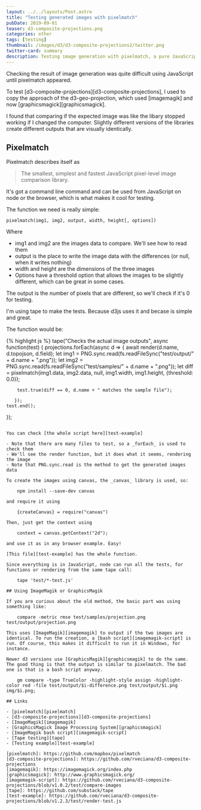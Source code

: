 ```yaml
---
layout: ../../layouts/Post.astro
title: "Testing generated images with pixelmatch"
pubDate: 2019-09-01
teaser: d3-composite-projections.png
categories: other
tags: [testing]
thumbnail: /images/d3/d3-composite-projections2/twitter.png
twitter-card: summary
description: Testing image generation with pixelmatch, a pure JavaScript library
---
```


Checking the result of image generation was quite difficult using JavaScript until pixelmatch appeared.

To test [d3-composite-projections][d3-composite-projections], I used to copy the approach of the d3-geo-projection, which used [imagemagik] and now [graphicsmagick][graphicsmagick].

I found that comparing if the expected image was like the libary stopped working if I changed the computer. Slightly different versions of the libraries create different outputs that are visually identically.

## Pixelmatch

Pixelmatch describes itself as

> The smallest, simplest and fastest JavaScript pixel-level image comparison library.

It's got a command line command and can be used from JavaScript on node or the browser, which is what makes it cool for testing.

The function we need is really simple:

    pixelmatch(img1, img2, output, width, height[, options])

Where

- img1 and img2 are the images data to compare. We'll see how to read them
- output is the place to write the image data with the differences (or null, when it writes nothing)
- width and height are the dimensions of the three images
- Options have a threshold option that allows the images to be slightly different, which can be great in some cases.

The output is the number of pixels that are different, so we'll check if it's 0 for testing.

I'm using tape to make the tests. Because d3js uses it and becase is simple and great.

The function would be:

{% highlight js %}
tape("Checks the actual image outputs", async function(test) {
projections.forEach(async d => {
await render(d.name, d.topojson, d.field);
let img1 = PNG.sync.read(fs.readFileSync("test/output/" + d.name + ".png"));
let img2 = PNG.sync.read(fs.readFileSync("test/samples/" + d.name + ".png"));
let diff = pixelmatch(img1.data, img2.data, null, img1.width, img1.height, {threshold: 0.0});

        test.true(diff == 0, d.name + " matches the sample file");

       });
    test.end();

});

```

You can check [the whole script here][test-example]

- Note that there are many files to test, so a _forEach_ is used to check them
- We'll see the render function, but it does what it seems, rendering the image
- Note that PNG.sync.read is the method to get the generated images data

To create the images using canvas, the _canvas_ library is used, so:

    npm install --save-dev canvas

and require it using

    {createCanvas} = require("canvas")

Then, just get the context using

    context = canvas.getContext("2d");

and use it as in any browser example. Easy!

[This file][test-example] has the whole function.

Since everything is in JavaScript, node can run all the tests, for functions or rendering from the same tape call:

    tape 'test/*-test.js'

## Using ImageMagik or GraphicsMagik

If you are curious about the old method, the basic part was using something like:

    compare -metric rmse test/samples/projection.png test/output/projection.png

This uses [ImageMagik][imagemagik] to output if the two images are identical. To run the creation, a [bash script][imagemagik-script] is run. Of course, this makes it difficult to run it in Windows, for instance.

Newer d3 versions use [GraphicsMagik][graphicsmagik] to do the same. The good thing is that the output is similar to pixelmatch. The bad one is that is a bash script anyway.

    gm compare -type TrueColor -highlight-style assign -highlight-color red -file test/output/$i-difference.png test/output/$i.png img/$i.png;

## Links

- [pixelmatch][pixelmatch]
- [d3-composite-projections][d3-composite-projections]
- [ImageMagik][imagemagik]
- [GraphicsMagick Image Processing System][graphicsmagick]
- [ImageMagik bash script][imagemagik-script]
- [Tape testing][tape]
- [Testing example][test-example]

[pixelmatch]: https://github.com/mapbox/pixelmatch
[d3-composite-projections]: https://github.com/rveciana/d3-composite-projections
[imagemagik]: https://imagemagick.org/index.php
[graphicsmagick]: http://www.graphicsmagick.org/
[imagemagik-script]: https://github.com/rveciana/d3-composite-projections/blob/v1.0.2/test/compare-images
[tape]: https://github.com/substack/tape
[test-example]: https://github.com/rveciana/d3-composite-projections/blob/v1.2.3/test/render-test.js
```
